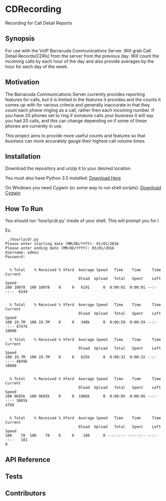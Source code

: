 CDRecording
==============
Recording for Call Detail Reports

Synopsis
--------------
For use with the VoIP Barracuda Communications Server. Will grab Call Detail Records(CDRs) from the server from the previous day. Will
count the incoming calls by each hour of the day and also provide averages by the hour for each day of the week.

Motivation
--------------
The Barracuda Communications Server currently provides reporting features for calls, but it is limited in the features it provides and 
the counts it comes up with for various criteria and generally inaccurate in that they count each phone ringing as a call, rather then
each incoming number. If you have 20 phones set to ring if someone calls your business it will say you had 20 calls, and this can 
change depending on if some of these phones are currently in use. 

This project aims to provide more useful counts and features so that business can more accurately gauge their highest call volume times.

Installation
--------------
Download the repository and unzip it to your desired location. 

You must also have Python 3.5 installed: [Download Here](https://www.python.org/downloads/release/python-350/)

On Windows you need Cygwin (or some way to run shell scripts): [Download Cygwin](http://cygwin.com/install.html)

How To Run
-------------
You should run 'hourlycdr.py' inside of your shell. This will prompt you for l

Ex.

```
 ./hourlycdr.py
Please enter starting date (MM/DD/YYYY): 01/01/2016
Please enter ending date (MM/DD/YYYY): 03/01/2016
Username: admin
Password:


  % Total    % Received % Xferd  Average Speed   Time    Time     Time  Current
                                 Dload  Upload   Total   Spent    Left  Speed
100 10078  100 10078    0     0   6191      0  0:00:01  0:00:01 --:--:--  6244


  % Total    % Received % Xferd  Average Speed   Time    Time     Time  Current
                                 Dload  Upload   Total   Spent    Left  Speed
100 19.7M  100 19.7M    0     0   340k      0  0:00:59  0:00:59 --:--:-- 4747k
10000

  % Total    % Received % Xferd  Average Speed   Time    Time     Time  Current
                                 Dload  Upload   Total   Spent    Left  Speed
100 19.7M  100 19.7M    0     0   625k      0  0:00:32  0:00:32 --:--:-- 4849k
10000


  % Total    % Received % Xferd  Average Speed   Time    Time     Time  Current
                                 Dload  Upload   Total   Spent    Left  Speed
100 9693k  100 9693k    0     0  1806k      0  0:00:05  0:00:05 --:--:-- 3065k
4768


  % Total    % Received % Xferd  Average Speed   Time    Time     Time  Current
                                 Dload  Upload   Total   Spent    Left  Speed
100    78  100    78    0     0    180      0 --:--:-- --:--:-- --:--:--   181
0
```

API Reference
--------------

Tests
--------------

Contributors
--------------